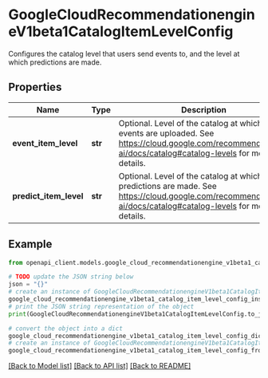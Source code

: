 # GoogleCloudRecommendationengineV1beta1CatalogItemLevelConfig

Configures the catalog level that users send events to, and the level at which predictions are made.

## Properties

Name | Type | Description | Notes
------------ | ------------- | ------------- | -------------
**event_item_level** | **str** | Optional. Level of the catalog at which events are uploaded. See https://cloud.google.com/recommendations-ai/docs/catalog#catalog-levels for more details. | [optional] 
**predict_item_level** | **str** | Optional. Level of the catalog at which predictions are made. See https://cloud.google.com/recommendations-ai/docs/catalog#catalog-levels for more details. | [optional] 

## Example

```python
from openapi_client.models.google_cloud_recommendationengine_v1beta1_catalog_item_level_config import GoogleCloudRecommendationengineV1beta1CatalogItemLevelConfig

# TODO update the JSON string below
json = "{}"
# create an instance of GoogleCloudRecommendationengineV1beta1CatalogItemLevelConfig from a JSON string
google_cloud_recommendationengine_v1beta1_catalog_item_level_config_instance = GoogleCloudRecommendationengineV1beta1CatalogItemLevelConfig.from_json(json)
# print the JSON string representation of the object
print(GoogleCloudRecommendationengineV1beta1CatalogItemLevelConfig.to_json())

# convert the object into a dict
google_cloud_recommendationengine_v1beta1_catalog_item_level_config_dict = google_cloud_recommendationengine_v1beta1_catalog_item_level_config_instance.to_dict()
# create an instance of GoogleCloudRecommendationengineV1beta1CatalogItemLevelConfig from a dict
google_cloud_recommendationengine_v1beta1_catalog_item_level_config_from_dict = GoogleCloudRecommendationengineV1beta1CatalogItemLevelConfig.from_dict(google_cloud_recommendationengine_v1beta1_catalog_item_level_config_dict)
```
[[Back to Model list]](../README.md#documentation-for-models) [[Back to API list]](../README.md#documentation-for-api-endpoints) [[Back to README]](../README.md)


